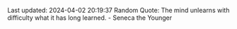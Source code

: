 Last updated: 2024-04-02 20:19:37
Random Quote: The mind unlearns with difficulty what it has long learned. - Seneca the Younger